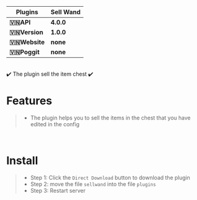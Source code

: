| **Plugins** | **Sell Wand** |
| --- | --- |
| **🇻🇳API** | **4.0.0** |
| **🇻🇳Version** | **1.0.0** |
| **🇻🇳Website** | **none** |
| **🇻🇳Poggit** | **none** |
<br>
✔️ The plugin sell the item chest ✔️
<br>

# Features
>- The plugin helps you to sell the items in the chest that you have edited in the config

<br>

# Install
>- Step 1: Click the `Direct Download` button to download the plugin
>- Step 2: move the file `sellwand` into the file `plugins`
>- Step 3: Restart server

<br>
 

